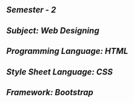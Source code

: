 <i><h2>Semester - 2</h2>
<h2>Subject: Web Designing</h2>
<h2>Programming Language: HTML</h2>
<h2>Style Sheet Language: CSS</h2>
<h2>Framework: Bootstrap</h2></i>
